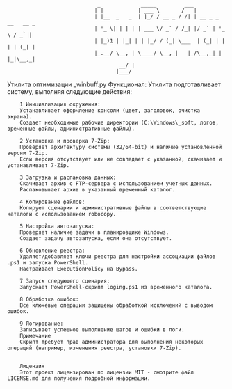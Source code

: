                                  _             _____         ___                    
                                | |           | ___ \       /   |                   
                                | |__  _   _  | |_/ / __ _ / /| | __ _ _ __   __ _  
                                | '_ \| | | | | ___ \/ _` / /_| |/ _` | '_ \ / _` | 
                                | |_)1 | |_| | | |_/ / (_| \___  | (_| | | | | (_| | 
                                |_.__/ \__, | \____/ \__,_|   |_/\__,_|_| |_|\__,_| 
                                        __/ |                                       
                                       |___/                                
Утилита оптимизации _winbuff.py
Функционал:
        Утилита подготавливает систему, выполняя следующие действия:

        1 Инициализация окружения:
        Устанавливает оформление консоли (цвет, заголовок, очистка экрана).
        Создает необходимые рабочие директории (C:\Windows\_soft, логов, временные файлы, административные файлы).

        2 Установка и проверка 7-Zip:
        Проверяет архитектуру системы (32/64-bit) и наличие установленной версии 7-Zip.
        Если версия отсутствует или не совпадает с указанной, скачивает и устанавливает 7-Zip.

        3 Загрузка и распаковка данных:
        Скачивает архив с FTP-сервера с использованием учетных данных.
        Распаковывает архив в указанный временный каталог.

        4 Копирование файлов:
        Копирует сценарии и административные файлы в соответствующие каталоги с использованием robocopy.

        5 Настройка автозапуска:
        Проверяет наличие задачи в планировщике Windows.
        Создает задачу автозапуска, если она отсутствует.

        6 Обновление реестра:
        Удаляет/добавляет ключи реестра для настройки ассоциации файлов .ps1 и запуска PowerShell.
        Настраивает ExecutionPolicy на Bypass.

        7 Запуск следующего сценария:
        Запускает PowerShell-скрипт loging.ps1 из временного каталога.

        8 Обработка ошибок:
        Все ключевые операции защищены обработкой исключений с выводом ошибок.

        9 Логирование:
        Записывает успешное выполнение шагов и ошибки в логи.
        Примечание
        Скрипт требует прав администратора для выполнения некоторых операций (например, изменения реестра, установки 7-Zip).


        Лицензия
        Этот проект лицензирован по лицензии MIT - смотрите файл LICENSE.md для получения подробной информации.
